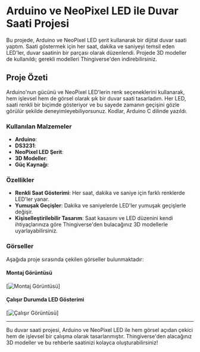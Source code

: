 # Arduino ve NeoPixel LED ile Duvar Saati Projesi

Bu projede, Arduino ve NeoPixel LED şerit kullanarak bir dijital duvar saati yaptım. Saati göstermek için her saat, dakika ve saniyeyi temsil eden LED'ler, duvar saatinin bir parçası olarak düzenlendi. Projede 3D modeller de kullanıldı; gerekli modelleri Thingiverse'den indirebilirsiniz.

## Proje Özeti

Arduino'nun gücünü ve NeoPixel LED'lerin renk seçeneklerini kullanarak, hem işlevsel hem de görsel olarak şık bir duvar saati tasarladım. Her LED, saati renkli bir biçimde gösteriyor ve bu sayede zamanın geçişini gözle görülür şekilde deneyimleyebiliyorsunuz. Kodlar, Arduino C dilinde yazıldı.

### Kullanılan Malzemeler

- **Arduino**:
- **DS3231**:
- **NeoPixel LED Şerit**: 
- **3D Modeller**:
- **Güç Kaynağı**:

### Özellikler

- **Renkli Saat Gösterimi**: Her saat, dakika ve saniye için farklı renklerde LED'ler yanar.
- **Yumuşak Geçişler**: Dakika ve saniyelerde LED'ler yumuşak geçişlerle değişir.
- **Kişiselleştirilebilir Tasarım**: Saat kasasını ve LED düzenini kendi ihtiyaçlarınıza göre Thingiverse'den bulacağınız 3D modellerle uyarlayabilirsiniz.
### Görseller

Aşağıda proje sırasında çekilen görseller bulunmaktadır:

#### Montaj Görüntüsü
[![Montaj Görüntüsü](github.com/bilalorhanlr/Wall_Clock/blob/main/clock1.jpeg)]

#### Çalışır Durumda LED Gösterimi
[![Çalışır Görüntüsü](github.com/bilalorhanlr/Wall_Clock/blob/main/clock4.jpeg)]

---

Bu duvar saati projesi, Arduino ve NeoPixel LED ile hem görsel açıdan çekici hem de işlevsel bir çalışma olarak tasarlanmıştır. Thingiverse'den alacağınız 3D modeller ve bu rehberle saatinizi kolayca oluşturabilirsiniz!
